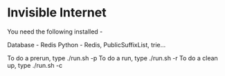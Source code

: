 Invisible Internet
==================

You need the following installed - 

Database - Redis
Python - Redis, PublicSuffixList, trie...

To do a prerun, type ./run.sh -p
To do a run, type ./run.sh -r
To do a clean up, type ./run.sh -c
